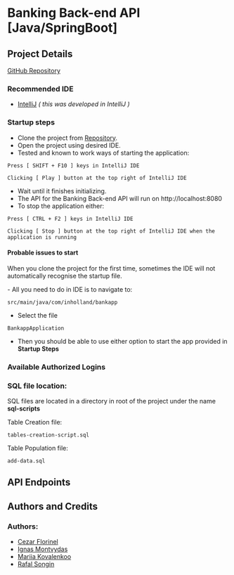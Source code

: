 # Banking Back-end API [Java/SpringBoot]

## Project Details

[GitHub Repository](https://github.com/rafalsongin/bank-app-java-api)

### Recommended IDE

- [IntelliJ](https://www.jetbrains.com/idea/) _( this was developed in IntelliJ )_

### Startup steps

- Clone the project from [Repository](https://github.com/rafalsongin/bank-app-java-api).
- Open the project using desired IDE.
- Tested and known to work ways of starting the application:

```
Press [ SHIFT + F10 ] keys in IntelliJ IDE
```

```
Clicking [ Play ] button at the top right of IntelliJ IDE
```

- Wait until it finishes initializing.
- The API for the Banking Back-end API will run on http://localhost:8080
- To stop the application either:

```
Press [ CTRL + F2 ] keys in IntelliJ IDE
```

```
Clicking [ Stop ] button at the top right of IntelliJ IDE when the application is running
```

#### Probable issues to start

<p>When you clone the project for the first time, sometimes the IDE will not automatically recognise the startup file.</p>
- All you need to do in IDE is to navigate to:

```
src/main/java/com/inholland/bankapp
```
- Select the file

```
BankappApplication
```
- Then you should be able to use either option to start the app provided in __Startup Steps__

### Available Authorized Logins

### SQL file location:

<p>SQL files are located in a directory in root of the project under the name <b>sql-scripts</b></p>

<p>Table Creation file:</p>

```
tables-creation-script.sql
```
<p>Table Population file:</p>

```
add-data.sql
```


## API Endpoints



## Authors and Credits

### Authors:

- [Cezar Florinel](https://github.com/CezarFlorinel)
- [Ignas Montvydas](https://github.com/IgnasMon)
- [Mariia Kovalenkoo](https://github.com/MariiaKovalenkoo)
- [Rafal Songin](https://github.com/rafalsongin)